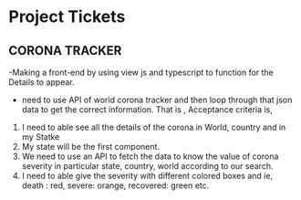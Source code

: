  # Project Tickets

  ## CORONA TRACKER

-Making a front-end by using view js and typescript to function for the Details to appear.
- need to use API of world corona tracker and then loop through that json data to get the correct information.
That is ,
Acceptance criteria is,
1. I need to able see all the details of the corona in World, country and in my Statke
2. My state will be the first component.
3. We need to use an API to fetch the data to know the value of corona severity in particular state, country, world according to our search.
4. I need to able give the severity with different colored boxes and ie, death : red, severe: orange, recovered: green etc.
 
   

